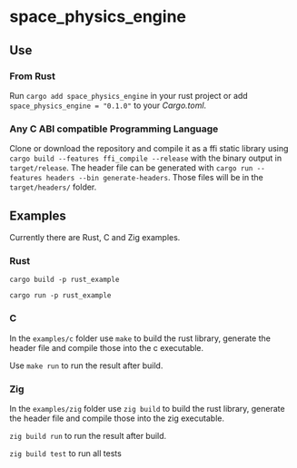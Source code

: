# space_physics_engine

## Use

### From Rust

Run `cargo add space_physics_engine` in your rust project or
add `space_physics_engine = "0.1.0"` to your *Cargo.toml*.

### Any C ABI compatible Programming Language

Clone or download the repository and compile it as a ffi static library using
`cargo build --features ffi_compile --release` with the binary output in `target/release`.
The header file can be generated with `cargo run --features headers --bin generate-headers`.
Those files will be in the `target/headers/` folder.

## Examples

Currently there are Rust, C and Zig examples.

### Rust

`cargo build -p rust_example`

`cargo run -p rust_example`

### C

In the `examples/c` folder use `make` to build the rust library,
generate the header file and compile those into the c executable.

Use `make run` to run the result after build.

### Zig

In the `examples/zig` folder use `zig build` to build the rust library,
generate the header file and compile those into the zig executable.

`zig build run` to run the result after build.

`zig build test` to run all tests
